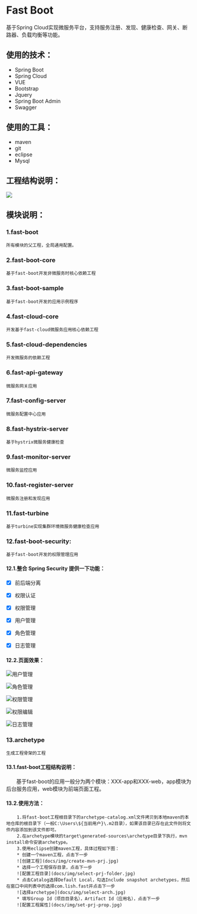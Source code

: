 # Fast Boot

基于Spring Cloud实现微服务平台，支持服务注册、发现、健康检查、网关、断路器、负载均衡等功能。

## 使用的技术：
* Spring Boot
* Spring Cloud
* VUE
* Bootstrap
* Jquery
* Spring Boot Admin
* Swagger
## 使用的工具：
* maven
* git
* eclipse
* Mysql

## 工程结构说明：
![](docs/Fast-Boot-reference.jpg)

## 模块说明：

### 1.fast-boot
    所有模块的父工程，全局通用配置。

### 2.fast-boot-core
    基于fast-boot开发非微服务时核心依赖工程

### 3.fast-boot-sample
    基于fast-boot开发的应用示例程序

### 4.fast-cloud-core
    开发基于fast-cloud微服务应用核心依赖工程

### 5.fast-cloud-dependencies
    开发微服务的依赖工程
### 6.fast-api-gateway
    微服务网关应用

### 7.fast-config-server
    微服务配置中心应用
### 8.fast-hystrix-server
    基于hystrix微服务健康检查
  
### 9.fast-monitor-server
    微服务监控应用
  
### 10.fast-register-server
    微服务注册和发现应用
### 11.fast-turbine
    基于turbine实现集群环境微服务健康检查应用

### 12.fast-boot-security:
    基于fast-boot开发的权限管理应用
#### 12.1.整合 Spring Security 提供一下功能：

* [x] 前后端分离

* [x] 权限认证 
 
* [x] 权限管理
 
* [x] 用户管理 

* [x] 角色管理 

* [x] 日志管理

#### 12.2.页面效果：

![用户管理](resources/sanji-boot-security-user.png)

![角色管理](resources/sanji-boot-security-role.png)

![权限管理](resources/sanji-boot-security-sec.png)

![权限编辑](resources/sanji-boot-security-sec-add.png)

![日志管理](resources/sanji-boot-security-log.png)

### 13.archetype
    生成工程骨架的工程
#### 13.1.fast-boot工程结构说明：
        基于fast-boot的应用一般分为两个模块：XXX-app和XXX-web，app模块为后台服务应用，web模块为前端页面工程。
#### 13.2.使用方法：
        1.将fast-boot工程根目录下的archetype-catalog.xml文件拷贝到本地maven的本地仓库的根目录下（一般C:\Users\${当前用户}\.m2目录），如果该目录已存在此文件则将文件内容添加到该文件即可。
        2.在archetype模块的target\generated-sources\archetype目录下执行，mvn install命令安装archetype。
        3.使用eclipse创建maven工程，具体过程如下图：
        * 创建一个maven工程，点击下一步
        ![创建工程](docs/img/create-mvn-prj.jpg)
        * 选择一个工程保存目录，点击下一步
        ![配置工程目录](docs/img/select-prj-folder.jpg)
        * 点击Catalog选择Default Local，勾选Include snapshot archetypes，然后在窗口中间列表中的选择com.lish.fast并点击下一步
        ![选择archetype](docs/img/select-arch.jpg)
        * 填写Group Id（项目目录名），Artifact Id（应用名），点击下一步
        ![配置工程属性](docs/img/set-prj-prop.jpg)
